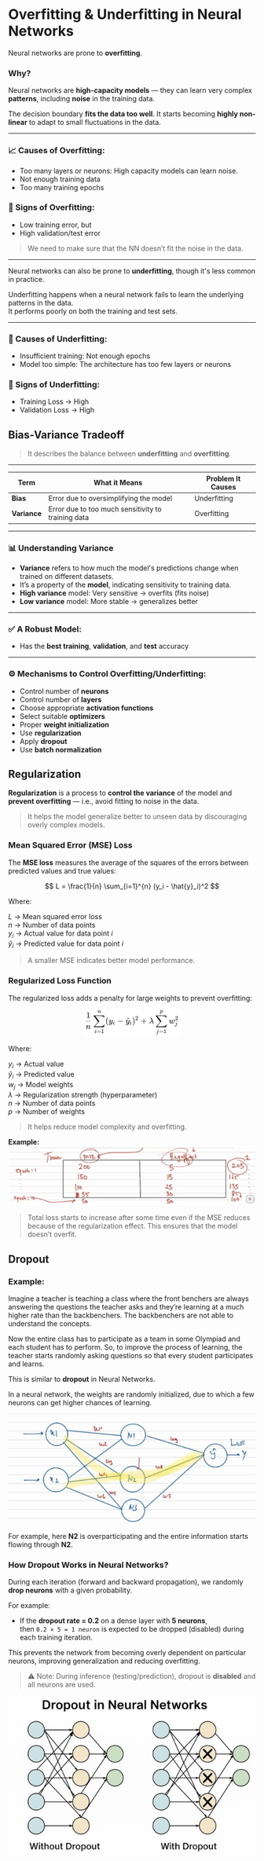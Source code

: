 # Overfitting & Underfitting in Neural Networks

Neural networks are prone to **overfitting**.

### Why?

Neural networks are **high-capacity models** — they can learn very complex **patterns**, including **noise** in the training data.

The decision boundary **fits the data too well**. It starts becoming **highly non-linear** to adapt to small fluctuations in the data.

---

### 📈 Causes of Overfitting:
- Too many layers or neurons: High capacity models can learn noise.
- Not enough training data
- Too many training epochs

### 🚨 Signs of Overfitting:
- Low training error, but
- High validation/test error

> We need to make sure that the NN doesn’t fit the noise in the data.

---

Neural networks can also be prone to **underfitting**, though it's less common in practice.

Underfitting happens when a neural network fails to learn the underlying patterns in the data.  
It performs poorly on both the training and test sets.

---

### 🧱 Causes of Underfitting:
- Insufficient training: Not enough epochs
- Model too simple: The architecture has too few layers or neurons

### 🛑 Signs of Underfitting:
- Training Loss → High  
- Validation Loss → High

## Bias-Variance Tradeoff

> It describes the balance between **underfitting** and **overfitting**.

---

| **Term**   | **What it Means**                                      | **Problem It Causes** |
|------------|--------------------------------------------------------|------------------------|
| **Bias**   | Error due to oversimplifying the model                 | Underfitting           |
| **Variance** | Error due to too much sensitivity to training data     | Overfitting            |

---

### 📊 Understanding Variance

- **Variance** refers to how much the model's predictions change when trained on different datasets.
- It’s a property of the **model**, indicating sensitivity to training data.
- **High variance** model: Very sensitive → overfits (fits noise)
- **Low variance** model: More stable → generalizes better

---

### ✅ A Robust Model:
- Has the **best training**, **validation**, and **test** accuracy

---

### ⚙️ Mechanisms to Control Overfitting/Underfitting:
- Control number of **neurons**
- Control number of **layers**
- Choose appropriate **activation functions**
- Select suitable **optimizers**
- Proper **weight initialization**
- Use **regularization**
- Apply **dropout**
- Use **batch normalization**

## Regularization

**Regularization** is a process to **control the variance** of the model and **prevent overfitting** — i.e., avoid fitting to noise in the data.

> It helps the model generalize better to unseen data by discouraging overly complex models.

### Mean Squared Error (MSE) Loss

The **MSE loss** measures the average of the squares of the errors between predicted values and true values:

$$
L = \frac{1}{n} \sum_{i=1}^{n} (y_i - \hat{y}_i)^2
$$

Where:

$L$ → Mean squared error loss  
$n$ → Number of data points  
$y_i$ → Actual value for data point $i$  
$\hat{y}_i$ → Predicted value for data point $i$  

> A smaller MSE indicates better model performance.

### Regularized Loss Function

The regularized loss adds a penalty for large weights to prevent overfitting:

<p align="center">
  <img src="notes_images/regularized_loss.png" alt="Regularized MSE Loss" width="200"/>
</p>

Where:

$y_i$ → Actual value  
$\hat{y}_i$ → Predicted value  
$w_j$ → Model weights  
$\lambda$ → Regularization strength (hyperparameter)  
$n$ → Number of data points  
$p$ → Number of weights

> It helps reduce model complexity and overfitting.

**Example:**
![regularization_example](notes_images/regularization_example.jpg)
> Total loss starts to increase after some time even if the MSE reduces because of the regularization effect. This ensures that the model doesn’t overfit.

## Dropout

### Example:

Imagine a teacher is teaching a class where the front benchers are always answering the questions the teacher asks and they’re learning at a much higher rate than the backbenchers. The backbenchers are not able to understand the concepts.

Now the entire class has to participate as a team in some Olympiad and each student has to perform. So, to improve the process of learning, the teacher starts randomly asking questions so that every student participates and learns.

This is similar to **dropout** in Neural Networks.

In a neural network, the weights are randomly initialized, due to which a few neurons can get higher chances of learning.

![overparticipation](notes_images/overparticipation.jpg)

For example, here **N2** is overparticipating and the entire information starts flowing through **N2**.

### How Dropout Works in Neural Networks?

During each iteration (forward and backward propagation), we randomly **drop neurons** with a given probability.

For example:

- If the **dropout rate = 0.2** on a dense layer with **5 neurons**,  
  then `0.2 × 5 = 1 neuron` is expected to be dropped (disabled) during each training iteration.

This prevents the network from becoming overly dependent on particular neurons, improving generalization and reducing overfitting.

> ⚠️ Note: During inference (testing/prediction), dropout is **disabled** and all neurons are used.

![dropout](notes_images/dropout.jpg)
